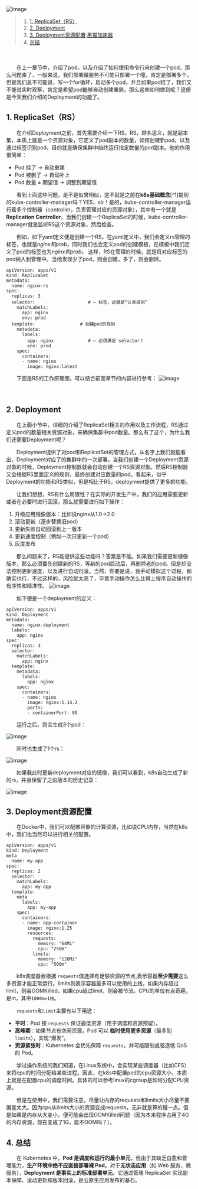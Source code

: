 ![image](https://img2024.cnblogs.com/blog/1439869/202510/1439869-20251006224812149-1040936309.jpg)

> 1. [1. ReplicaSet（RS）](https://github.com)
> 2. [2. Deployment](https://github.com)
> 3. [3. Deployment资源配置](https://github.com):[黑猫加速器](https://heimaojiasuqi.com)
> 4. [总结](https://github.com)

　　‍

　　在上一章节中，介绍了pod，以及介绍了如何使用命令行来创建一个pod。那么问题来了，一般来说，我们部署微服务不可能只部署一个噻，肯定是部署多个，但是我们总不可能说，写一个for循环，启动多个pod，并且如果pod挂了，我们又不能说实时观察，肯定是希望pod能够自动创建重启。那么这些如何做到呢？这便是今天我们介绍的Deployment的功能了。

## 1. ReplicaSet（RS）

　　在介绍Deployment之前，首先需要介绍一下RS。RS，顾名思义，就是副本集，本质上就是一个资源对象，它定义了pod副本的数量，如何创建新pod，以及通过标签识别pod，目的就是确保集群中始终运行指定数量的pod副本。他的作用很简单：

* Pod 挂了 → 自动重建
* Pod 被删了 → 自动补上
* Pod 数量 ≠ 期望值 → 调整到期望值

　　看到上面这些问题，是不是似曾相似，这不就是之前在**k8s基础概念**[^1]提到的kube-controller-manager吗？YES，sir！是的，kube-controller-manager运行着多个控制器（controller，负责管理对应的资源对象），其中有一个就是**Replication Controller**，当我们创建一个ReplicaSet的时候，kube-controller-manager就是监听RS这个资源对象，然后检查。

　　例如，如下yaml定义便是创建一个RS，在yaml定义中，我们会定义rs管理的标签，也就是*nginx和prob*，同时我们也会定义pod的创建模板，在模板中我们定义了pod的标签也为*nginx和prob。* 这样，RS在管理的时候，就是将对应标签的pod纳入到管理中。当他发现少了pod，则会创建，多了，则会删除。

```
apiVersion: apps/v1
kind: ReplicaSet
metadata:
  name: nginx-rs
spec:
  replicas: 3
  selector:                    # ← 标签，这就是“认亲规则”
    matchLabels:
      app: nginx
      env: prod
  template:					# 创建pod的规则
    metadata:
      labels:
        app: nginx             # ← 必须满足 selector！
        env: prod
    spec:
      containers:
      - name: nginx
        image: nginx:latest
```

　　下面是RS的工作原理图，可以结合前面章节的内容进行参考：
![image](https://img2024.cnblogs.com/blog/1439869/202510/1439869-20251006225123659-49753643.png)

　　‍

## 2. Deployment

　　在上面小节中，详细的介绍了ReplicaSet相关的作用以及工作流程，RS通过定义pod的数量相关资源对象，来确保集群中pod数量。那么有了这个，为什么我们还需要Deployment呢？

　　Deployment提供了对pod和ReplicatSet的管理方式，从名字上我们就能看出，Deployment对应了的集群中的一次部署。当我们创建一个Deployment资源对象的时候，Deployment控制器就会自动创建一个RS资源对象。然后RS控制器又会根据RS里面定义的规则，最终创建对应数量的pod。看起来，似乎Deployment的功能和RS类似，但是相比于RS，deployment提供了更多的功能。

　　让我们想想，RS有什么局限性？在实际的开发生产中，我们的应用需要更新或者在必要时进行回滚。那么就需要进行如下操作：

1. 升级应用镜像版本：比如说nginx从1.0→2.0
2. 滚动更新（逐步替换旧pod）
3. 更新失败自动回滚到上一版本
4. 更新速度控制（例如一次只更新一个pod）
5. 灰度发布

　　那么问题来了，RS能提供这些功能吗？答案是不能。如果我们需要更新镜像版本，那么必须要先创建新的RS，等新的pod启动后，再删除老的pod。但是却没法控制更新速度，以及进行自动归滚。当然，你要是说，我手动模拟这个过程，那确实也行，不过这样的，风险就太高了，毕竟手动操作怎么比得上程序自动操作的有序性和精准性。
![image](https://img2024.cnblogs.com/blog/1439869/202510/1439869-20251006224842070-991188540.png)

　　如下便是一个deployment的定义：

```
apiVersion: apps/v1
kind: Deployment
metadata:
  name: nginx-deployment
  labels:
    app: nginx
spec:
  replicas: 3
  selector:
    matchLabels:
      app: nginx
  template:
    metadata:
      labels:
        app: nginx
    spec:
      containers:
      - name: nginx
        image: nginx:1.14.2
        ports:
        - containerPort: 80
```

　　运行之后，则会生成3个pod：

![image](https://img2024.cnblogs.com/blog/1439869/202510/1439869-20251006224604113-1076069018.png)

　　同时也生成了1个rs：

![image](https://img2024.cnblogs.com/blog/1439869/202510/1439869-20251006224604805-260343807.png)

　　如果我此时更新deployment对应的镜像，我们可以看到，k8s自动生成了新的rs，并且保留了之前版本的历史记录：

![image](https://img2024.cnblogs.com/blog/1439869/202510/1439869-20251006224605116-2034185058.png)

## 3. Deployment资源配置

　　在Docker中，我们可以配置容器的计算资源，比如说CPU内存，当然在k8s中，我们也当然可以进行相关的配置。

```
apiVersion: apps/v1
kind: Deployment
meta
  name: my-app
spec:
  replicas: 2
  selector:
    matchLabels:
      app: my-app
  template:
    meta
      labels:
        app: my-app
    spec:
      containers:
      - name: app-container
        image: nginx:1.25
        resources:
          requests:
            memory: "64Mi"
            cpu: "250m"
          limits:
            memory: "128Mi"
            cpu: "500m"
```

　　k8s调度器会根据 `requests`​ 值选择有足够资源的节点,表示容器**至少需要**这么多资源才能正常运行。limits则表示容器最多可以使用的上线，如果内存超过limit，则会OOMKilled，如果cpu超过limit，则会被节流。CPU的单位有点奇葩，是m，其中`1000m=1核`。

　　​`requests`​和`limit`主要有以下用途：

* **平时**：Pod 按 `requests` 保证最低资源（用于调度和资源预留）。
* **高峰期**：如果节点有空闲资源，Pod 可以 **临时使用更多资源**（最多到 `limits`），实现“爆发”。
* **资源紧张时**：Kubernetes 会优先保障 `requests`，并可能限制或驱逐低 QoS 的 Pod。

　　学过操作系统的我们知道，在Linux系统中，会实现某些调度器（比如CFS）来将cpu的时间分配给某些进程。因此，在k8s中配置pod的cpu资源大小，本质上就是在配置cpu的调度时间。具体的可以参考linux的cgroup是如何分配CPU资源。

　　但是在使用中，我们需要注意，尽量让内存的requests和limits大小尽量不要偏差太大。因为cpu从limits大小的资源变成requests，无非就是算的慢一点。但是如果是内存从大变小，便可能会出现OOMKilled问题（因为本来程序占用了4G的内存资源，现在变成了1G，能不OOM吗？）。

## 4. 总结

　　在 Kubernetes 中，​**Pod 是调度和运行的最小单元**​，但由于其缺乏自愈和管理能力，​**生产环境中绝不应直接部署裸 Pod**​。对于​**无状态应用**​（如 Web 服务、微服务），​**Deployment 是事实上的标准部署单元**。它通过管理 ReplicaSet 实现副本保障、滚动更新和版本回滚，是云原生应用发布的基石。
